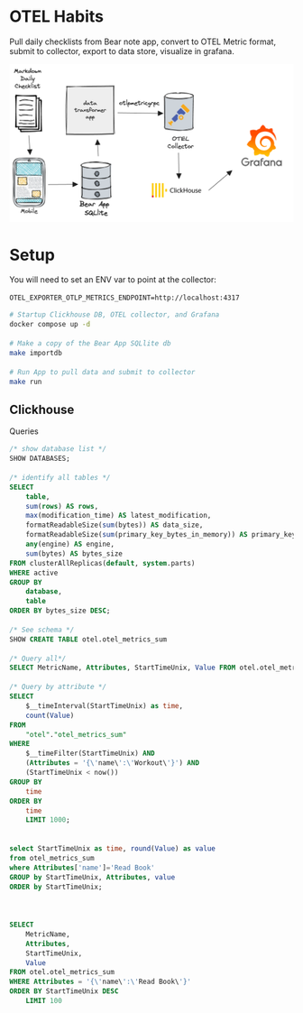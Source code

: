 # OTEL Habits

Pull daily checklists from Bear note app, convert to OTEL Metric format, submit to collector, export to data store, 
visualize in grafana.

![diagram](./media/diagram.png)

# Setup

You will need to set an ENV var to point at the collector:

`OTEL_EXPORTER_OTLP_METRICS_ENDPOINT=http://localhost:4317`


```bash
# Startup Clickhouse DB, OTEL collector, and Grafana
docker compose up -d

# Make a copy of the Bear App SQLlite db
make importdb

# Run App to pull data and submit to collector
make run
```



## Clickhouse

Queries

```sql
/* show database list */
SHOW DATABASES;

/* identify all tables */
SELECT
    table,
    sum(rows) AS rows,
    max(modification_time) AS latest_modification,
    formatReadableSize(sum(bytes)) AS data_size,
    formatReadableSize(sum(primary_key_bytes_in_memory)) AS primary_keys_size,
    any(engine) AS engine,
    sum(bytes) AS bytes_size
FROM clusterAllReplicas(default, system.parts)
WHERE active
GROUP BY
    database,
    table
ORDER BY bytes_size DESC;

/* See schema */
SHOW CREATE TABLE otel.otel_metrics_sum

/* Query all*/
SELECT MetricName, Attributes, StartTimeUnix, Value FROM otel.otel_metrics_sum;

/* Query by attribute */
SELECT
    $__timeInterval(StartTimeUnix) as time,
    count(Value)
FROM
    "otel"."otel_metrics_sum"
WHERE
    $__timeFilter(StartTimeUnix) AND
    (Attributes = '{\'name\':\'Workout\'}') AND
    (StartTimeUnix < now())
GROUP BY
    time
ORDER BY
    time
    LIMIT 1000;


select StartTimeUnix as time, round(Value) as value
from otel_metrics_sum
where Attributes['name']='Read Book'
GROUP by StartTimeUnix, Attributes, value
ORDER by StartTimeUnix;



SELECT
    MetricName,
    Attributes,
    StartTimeUnix,
    Value
FROM otel.otel_metrics_sum
WHERE Attributes = '{\'name\':\'Read Book\'}'
ORDER BY StartTimeUnix DESC
    LIMIT 100
```